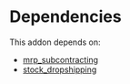 # Dependencies

This addon depends on:

- [mrp_subcontracting](https://github.com/bringout/oca-ocb-mrp/tree/a9922818dc8c042d608e806bb98ba5cabc0e778a/odoo-bringout-oca-ocb-mrp_subcontracting)
- [stock_dropshipping](https://github.com/bringout/oca-ocb-warehouse/tree/3e067eb100be2ddf743af8f74cbee58df4eb6bb0/odoo-bringout-oca-ocb-stock_dropshipping)
